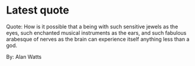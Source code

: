 # Latest quote 

Quote: How is it possible that a being with such sensitive jewels as the eyes, such enchanted musical instruments as the ears, and such fabulous arabesque of nerves as the brain can experience itself anything less than a god. 

By: Alan Watts